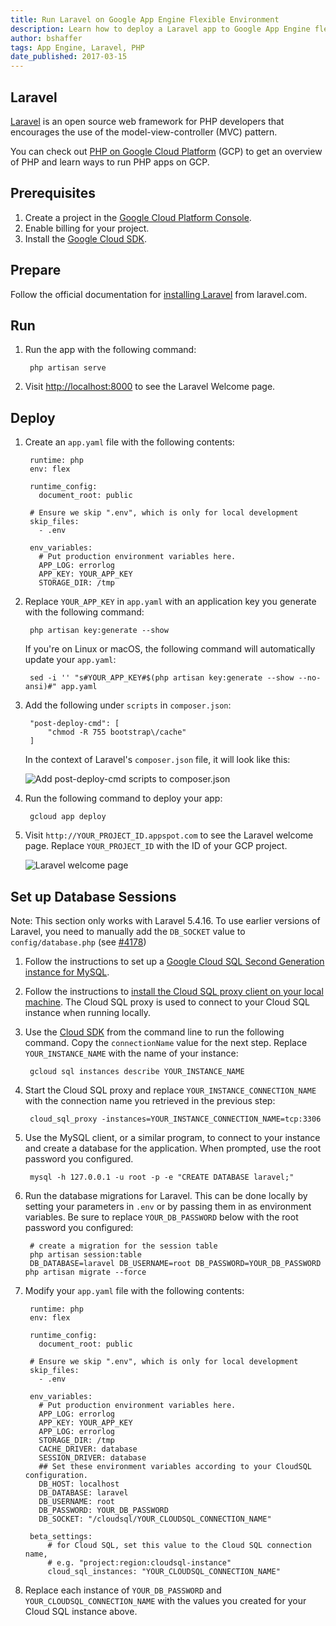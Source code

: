```yaml
---
title: Run Laravel on Google App Engine Flexible Environment
description: Learn how to deploy a Laravel app to Google App Engine flexible environment.
author: bshaffer
tags: App Engine, Laravel, PHP
date_published: 2017-03-15
---
```

## Laravel

[Laravel][laravel] is an open source web framework for PHP developers that encourages the use of the model-view-controller (MVC) pattern.

You can check out [PHP on Google Cloud Platform][php-gcp] (GCP) to get an
overview of PHP and learn ways to run PHP apps on GCP.

## Prerequisites

1. Create a project in the [Google Cloud Platform Console](https://console.cloud.google.com/project).
1. Enable billing for your project.
1. Install the [Google Cloud SDK][cloud_sdk].

## Prepare

Follow the official documentation for [installing Laravel][laravel-install]
from laravel.com.

## Run

1. Run the app with the following command:

        php artisan serve

1. Visit [http://localhost:8000](http://localhost:8000) to see the Laravel
   Welcome page.

## Deploy

1. Create an `app.yaml` file with the following contents:

        runtime: php
        env: flex

        runtime_config:
          document_root: public

        # Ensure we skip ".env", which is only for local development
        skip_files:
          - .env

        env_variables:
          # Put production environment variables here.
          APP_LOG: errorlog
          APP_KEY: YOUR_APP_KEY
          STORAGE_DIR: /tmp

1. Replace `YOUR_APP_KEY` in `app.yaml` with an application key you generate
  with the following command:

        php artisan key:generate --show

    If you're on Linux or macOS, the following command will automatically
    update your `app.yaml`:
  
        sed -i '' "s#YOUR_APP_KEY#$(php artisan key:generate --show --no-ansi)#" app.yaml

1. Add the following under `scripts` in `composer.json`:

        "post-deploy-cmd": [
            "chmod -R 755 bootstrap\/cache"
        ]

    In the context of Laravel's `composer.json` file, it will look like this:

    ![Add post-deploy-cmd scripts to composer.json][composer-json]

1. Run the following command to deploy your app:

        gcloud app deploy

1. Visit `http://YOUR_PROJECT_ID.appspot.com` to see the Laravel welcome page. Replace `YOUR_PROJECT_ID` 
   with the ID of your GCP project.

    ![Laravel welcome page][laravel-welcome]

## Set up Database Sessions

Note: This section only works with Laravel 5.4.16. To use earlier versions of
Laravel, you need to manually add the `DB_SOCKET` value to
`config/database.php` (see [#4178](https://github.com/laravel/laravel/pull/4179/files))

1. Follow the instructions to set up a
   [Google Cloud SQL Second Generation instance for MySQL][cloudsql-create].

1. Follow the instructions to
   [install the Cloud SQL proxy client on your local machine][cloudsql-install].
   The Cloud SQL proxy is used to connect to your Cloud SQL instance when running
   locally.

1. Use the [Cloud SDK][cloud_sdk] from the command line to run the following command. Copy
   the `connectionName` value for the next step. Replace `YOUR_INSTANCE_NAME` with the name
   of your instance:

        gcloud sql instances describe YOUR_INSTANCE_NAME

1. Start the Cloud SQL proxy and replace `YOUR_INSTANCE_CONNECTION_NAME` with
   the connection name you retrieved in the previous step:

        cloud_sql_proxy -instances=YOUR_INSTANCE_CONNECTION_NAME=tcp:3306

1. Use the MySQL client, or a similar program, to connect to your instance and
  create a database for the application. When prompted, use the root password
  you configured.

        mysql -h 127.0.0.1 -u root -p -e "CREATE DATABASE laravel;"

1. Run the database migrations for Laravel. This can be done locally by setting
  your parameters in `.env` or by passing them in as environment variables. Be
  sure to replace `YOUR_DB_PASSWORD` below with the root password you
  configured:

        # create a migration for the session table
        php artisan session:table
        DB_DATABASE=laravel DB_USERNAME=root DB_PASSWORD=YOUR_DB_PASSWORD php artisan migrate --force

1. Modify your `app.yaml` file with the following contents:

        runtime: php
        env: flex

        runtime_config:
          document_root: public

        # Ensure we skip ".env", which is only for local development
        skip_files:
          - .env

        env_variables:
          # Put production environment variables here.
          APP_LOG: errorlog
          APP_KEY: YOUR_APP_KEY
          APP_LOG: errorlog
          STORAGE_DIR: /tmp
          CACHE_DRIVER: database
          SESSION_DRIVER: database
          ## Set these environment variables according to your CloudSQL configuration.
          DB_HOST: localhost
          DB_DATABASE: laravel
          DB_USERNAME: root
          DB_PASSWORD: YOUR_DB_PASSWORD
          DB_SOCKET: "/cloudsql/YOUR_CLOUDSQL_CONNECTION_NAME"

        beta_settings:
            # for Cloud SQL, set this value to the Cloud SQL connection name,
            # e.g. "project:region:cloudsql-instance"
            cloud_sql_instances: "YOUR_CLOUDSQL_CONNECTION_NAME"

1. Replace each instance of `YOUR_DB_PASSWORD` and `YOUR_CLOUDSQL_CONNECTION_NAME`
   with the values you created for your Cloud SQL instance above.

[php-gcp]: https://cloud.google.com/php
[laravel]: http://laravel.com
[laravel-install]: https://laravel.com/docs/5.4/installation
[laravel-welcome]: https://storage.googleapis.com/gcp-community/tutorials/run-laravel-on-appengine-flexible/welcome-page.png
[cloud_sdk]: https://cloud.google.com/sdk/
[composer-json]: https://storage.googleapis.com/gcp-community/tutorials/run-laravel-on-appengine-flexible/composer-json.png
[cloudsql-create]: https://cloud.google.com/sql/docs/mysql/create-instance
[cloudsql-install]: https://cloud.google.com/sql/docs/mysql/connect-external-app#install

